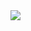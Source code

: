 <img align="right" src="https://github-readme-stats.vercel.app/api?username=Siianchan&show_icons=true&icon_color=CE1D2D&text_color=718096&bg_color=ffffff&hide_title=true" />
